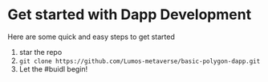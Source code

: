 # Get started with Dapp Development
Here are some quick and easy steps to get started

1. star the repo
2. ``` git clone https://github.com/Lumos-metaverse/basic-polygon-dapp.git ```
3. Let the #buidl begin!